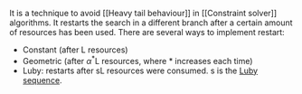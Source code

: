 It is a technique to avoid [[Heavy tail behaviour]] in [[Constraint solver]] algorithms.
It restarts the search in a different branch after a certain amount of resources has been used.
There are several ways to implement restart:
- Constant (after L resources)
- Geometric (after $\alpha^*$L resources, where * increases each time)
- Luby: restarts after sL resources were consumed. s is the [Luby sequence](http://www.cs.cmu.edu/~mheule/publications/rapid.pdf).  